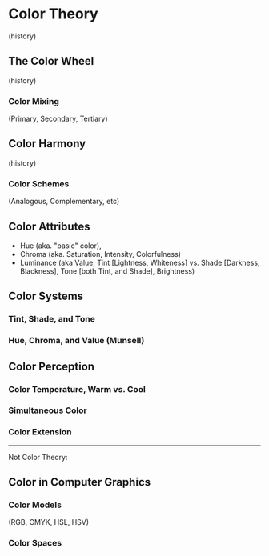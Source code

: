 # Color Theory

<!-- https://en.wikipedia.org/wiki/Template:Color_topics -->

(history)
<!-- https://en.wikipedia.org/wiki/Color_theory -->
<!-- https://en.wikipedia.org/wiki/Theory_of_Colours -->
<!-- http://handprint.com/HP/WCL/color18a.html modern color theory (concepts) -->
<!-- http://handprint.com/HP/WCL/color18b.html modern color theory (applications) -->

## The Color Wheel

(history)
<!-- http://handprint.com/HP/WCL/color13.html color wheels -->

### Color Mixing

(Primary, Secondary, Tertiary)
<!-- http://handprint.com/HP/WCL/color14.html mixing with a color wheel -->
<!-- http://handprint.com/HP/WCL/mix.html basic mixing method -->

## Color Harmony

(history)
<!-- http://handprint.com/HP/WCL/tech13.html color harmony & color design -->

### Color Schemes

(Analogous, Complementary, etc)

## Color Attributes <!-- (aka. Dimensions) -->

- Hue (aka. "basic" color),
- Chroma (aka. Saturation, Intensity, Colorfulness)
- Luminance (aka Value, Tint [Lightness, Whiteness] vs. Shade [Darkness, Blackness], Tone [both Tint, and Shade], Brightness)
<!-- https://en.wikipedia.org/wiki/Hue -->
<!-- https://en.wikipedia.org/wiki/Colorfulness -->
<!-- https://en.wikipedia.org/wiki/Luminance -->

## Color Systems

<!-- http://handprint.com/HP/WCL/color11.html tonal value -->

### Tint, Shade, and Tone

<!-- https://en.wikipedia.org/wiki/Tint,_shade_and_tone -->

### Hue, Chroma, and Value (Munsell)

<!-- https://en.wikipedia.org/wiki/Munsell_color_system -->
<!-- https://sites.harding.edu/gclayton/Color/Topics/001_HueValueChroma.html -->

## Color Perception <!-- , Contrasting Factors -->

### Color Temperature, Warm vs. Cool

<!-- temperature -->
<!-- https://en.wikipedia.org/wiki/Color_theory#Warm_vs._cool_colors -->
<!-- http://handprint.com/HP/WCL/color12.html color temperature -->

### Simultaneous Color

### Color Extension

---

Not Color Theory:

<!-- ? ## Color Blindness -->
<!-- ? ## Color Illusions -->
<!-- ? ## Color Constancy -->
<!-- ? ## Color Psychology -->

## Color in Computer Graphics

### Color Models

(RGB, CMYK, HSL, HSV)

### Color Spaces

<!-- https://en.wikipedia.org/wiki/Color_space -->

<!-- ? (sRGB, Adobe RGB, ProPhoto RGB, DCI-P3, Rec. 2020) -->
